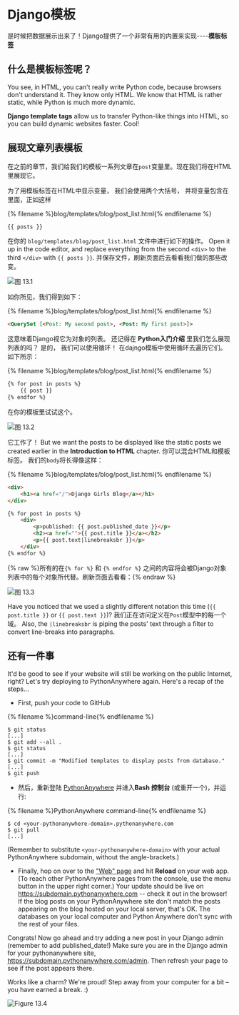 # Django模板

是时候把数据展示出来了！Django提供了一个非常有用的内置来实现\----**模板标签**

## 什么是模板标签呢？

You see, in HTML, you can't really write Python code, because browsers don't understand it. They know only HTML. We know that HTML is rather static, while Python is much more dynamic.

**Django template tags** allow us to transfer Python-like things into HTML, so you can build dynamic websites faster. Cool!

## 展现文章列表模板

在之前的章节，我们给我们的模板一系列文章在`post`变量里。现在我们将在HTML里展现它。

为了用模板标签在HTML中显示变量， 我们会使用两个大括号， 并将变量包含在里面，正如这样

{% filename %}blog/templates/blog/post_list.html{% endfilename %}

```html
{{ posts }}
```

在你的 `blog/templates/blog/post_list.html` 文件中进行如下的操作。 Open it up in the code editor, and replace everything from the second `<div>` to the third `</div>` with `{{ posts }}`. 并保存文件，刷新页面后去看看我们做的那些改变。

![图 13.1](images/step1.png)

如你所见，我们得到如下：

{% filename %}blog/templates/blog/post_list.html{% endfilename %}

```html
<QuerySet [<Post: My second post>, <Post: My first post>]>
```

这意味着Django视它为对象的列表。 还记得在 **Python入门介绍** 里我们怎么展现列表的吗？ 是的， 我们可以使用循环！ 在dajngo模板中使用循环去遍历它们。如下所示：

{% filename %}blog/templates/blog/post_list.html{% endfilename %}

```html
{% for post in posts %}
    {{ post }}
{% endfor %}
```

在你的模板里试试这个。

![图 13.2](images/step2.png)

它工作了！ But we want the posts to be displayed like the static posts we created earlier in the **Introduction to HTML** chapter. 你可以混合HTML和模板标签。 我们的`body`将长得像这样：

{% filename %}blog/templates/blog/post_list.html{% endfilename %}

```html
<div>
    <h1><a href="/">Django Girls Blog</a></h1>
</div>

{% for post in posts %}
    <div>
        <p>published: {{ post.published_date }}</p>
        <h2><a href="">{{ post.title }}</a></h2>
        <p>{{ post.text|linebreaksbr }}</p>
    </div>
{% endfor %}
```

{% raw %}所有的在`{% for %}` 和 `{% endfor %}` 之间的内容将会被Django对象列表中的每个对象所代替。刷新页面去看看：{% endraw %}

![图 13.3](images/step3.png)

Have you noticed that we used a slightly different notation this time (`{{ post.title }}` or `{{ post.text }}`)? 我们正在访问定义在`Post`模型中的每一个域。 Also, the `|linebreaksbr` is piping the posts' text through a filter to convert line-breaks into paragraphs.

## 还有一件事

It'd be good to see if your website will still be working on the public Internet, right? Let's try deploying to PythonAnywhere again. Here's a recap of the steps…

* First, push your code to GitHub

{% filename %}command-line{% endfilename %}

    $ git status
    [...]
    $ git add --all .
    $ git status
    [...]
    $ git commit -m "Modified templates to display posts from database."
    [...]
    $ git push
    

* 然后，重新登陆 [PythonAnywhere](https://www.pythonanywhere.com/consoles/) 并进入**Bash 控制台** (或重开一个)，并运行:

{% filename %}PythonAnywhere command-line{% endfilename %}

    $ cd <your-pythonanywhere-domain>.pythonanywhere.com
    $ git pull
    [...]
    

(Remember to substitute `<your-pythonanywhere-domain>` with your actual PythonAnywhere subdomain, without the angle-brackets.)

* Finally, hop on over to the ["Web" page](https://www.pythonanywhere.com/web_app_setup/) and hit **Reload** on your web app. (To reach other PythonAnywhere pages from the console, use the menu button in the upper right corner.) Your update should be live on https://subdomain.pythonanywhere.com -- check it out in the browser! If the blog posts on your PythonAnywhere site don't match the posts appearing on the blog hosted on your local server, that's OK. The databases on your local computer and Python Anywhere don't sync with the rest of your files.

Congrats! Now go ahead and try adding a new post in your Django admin (remember to add published_date!) Make sure you are in the Django admin for your pythonanywhere site, https://subdomain.pythonanywhere.com/admin. Then refresh your page to see if the post appears there.

Works like a charm? We're proud! Step away from your computer for a bit – you have earned a break. :)

![Figure 13.4](images/donut.png)